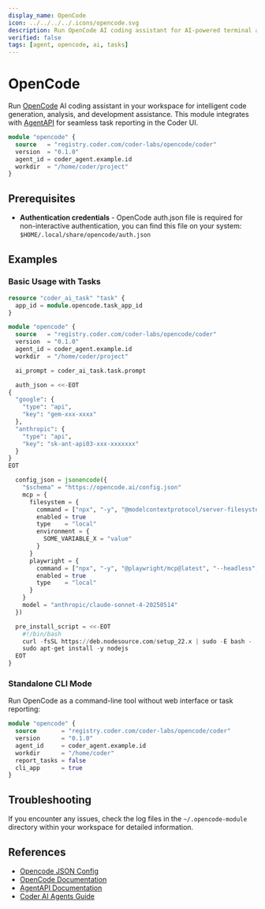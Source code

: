 ```yaml
---
display_name: OpenCode
icon: ../../../../.icons/opencode.svg
description: Run OpenCode AI coding assistant for AI-powered terminal assistance
verified: false
tags: [agent, opencode, ai, tasks]
---
```


# OpenCode

Run [OpenCode](https://opencode.ai) AI coding assistant in your workspace for intelligent code generation, analysis, and development assistance. This module integrates with [AgentAPI](https://github.com/coder/agentapi) for seamless task reporting in the Coder UI.

```tf
module "opencode" {
  source   = "registry.coder.com/coder-labs/opencode/coder"
  version  = "0.1.0"
  agent_id = coder_agent.example.id
  workdir  = "/home/coder/project"
}
```

## Prerequisites

- **Authentication credentials** - OpenCode auth.json file is required for non-interactive authentication, you can find this file on your system: `$HOME/.local/share/opencode/auth.json`

## Examples

### Basic Usage with Tasks

```tf
resource "coder_ai_task" "task" {
  app_id = module.opencode.task_app_id
}

module "opencode" {
  source   = "registry.coder.com/coder-labs/opencode/coder"
  version  = "0.1.0"
  agent_id = coder_agent.example.id
  workdir  = "/home/coder/project"

  ai_prompt = coder_ai_task.task.prompt

  auth_json = <<-EOT
{
  "google": {
    "type": "api",
    "key": "gem-xxx-xxxx"
  },
  "anthropic": {
    "type": "api",
    "key": "sk-ant-api03-xxx-xxxxxxx"
  }
}
EOT

  config_json = jsonencode({
    "$schema" = "https://opencode.ai/config.json"
    mcp = {
      filesystem = {
        command = ["npx", "-y", "@modelcontextprotocol/server-filesystem", "/home/coder/projects"]
        enabled = true
        type    = "local"
        environment = {
          SOME_VARIABLE_X = "value"
        }
      }
      playwright = {
        command = ["npx", "-y", "@playwright/mcp@latest", "--headless", "--isolated"]
        enabled = true
        type    = "local"
      }
    }
    model = "anthropic/claude-sonnet-4-20250514"
  })

  pre_install_script = <<-EOT
    #!/bin/bash
    curl -fsSL https://deb.nodesource.com/setup_22.x | sudo -E bash -
    sudo apt-get install -y nodejs
  EOT
}
```

### Standalone CLI Mode

Run OpenCode as a command-line tool without web interface or task reporting:

```tf
module "opencode" {
  source       = "registry.coder.com/coder-labs/opencode/coder"
  version      = "0.1.0"
  agent_id     = coder_agent.example.id
  workdir      = "/home/coder"
  report_tasks = false
  cli_app      = true
}
```

## Troubleshooting

If you encounter any issues, check the log files in the `~/.opencode-module` directory within your workspace for detailed information.

## References

- [Opencode JSON Config](https://opencode.ai/docs/config/)
- [OpenCode Documentation](https://opencode.ai/docs)
- [AgentAPI Documentation](https://github.com/coder/agentapi)
- [Coder AI Agents Guide](https://coder.com/docs/tutorials/ai-agents)
